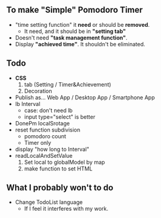 To make "Simple" Pomodoro Timer
--
- "time setting function" it **need** or should be **removed**.
    - It need, and it should be in **"setting tab"**
- Doesn't need **"task management function"**.
- Display **"achieved time"**. It shouldn't be eliminated. 

Todo
--
- **CSS**
    1. tab (Setting / Timer&Achievement)
    1. Decoration
- Publish as... Web App / Desktop App / Smartphone App
- lb Interval
    - case: don't need lb
    - input type="select" is better
- DonePm localSrotage
- reset function subdivision
    - pomodoro count
    - Timer only
- display "how long to Interval"
- readLocalAndSetValue
    1. Set local to globalModel by map
    1. make function to set HTML

What I probably won't to do
--
- Change TodoList language
    - If I feel it interferes with my work.